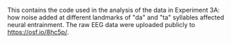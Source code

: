 This contains the code used in the analysis of the data in Experiment 3A: how noise added at different landmarks of "da" and "ta" syllables affected neural entrainment.
The raw EEG data were uploaded publicly to https://osf.io/8hc5p/.
